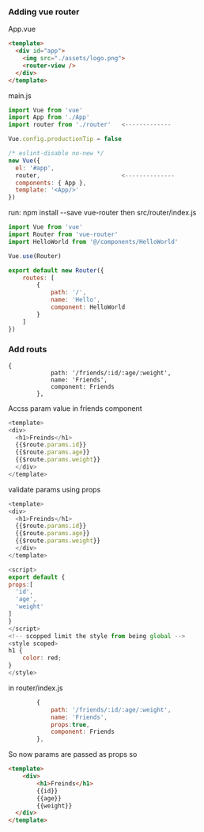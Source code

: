 ### Adding vue router
App.vue
```html
<template>
  <div id="app">
    <img src="./assets/logo.png">
    <router-view />
  </div>
</template>
```
main.js
```js
import Vue from 'vue'
import App from './App'
import router from './router'   <-------------

Vue.config.productionTip = false

/* eslint-disable no-new */
new Vue({
  el: '#app',
  router,                       <--------------
  components: { App },
  template: '<App/>'
})
```
run: npm install --save vue-router
then
src/router/index.js
```js
import Vue from 'vue'
import Router from 'vue-router'
import HelloWorld from '@/components/HelloWorld'

Vue.use(Router)

export default new Router({
    routes: [
        {
            path: '/',
            name: 'Hello',
            component: HelloWorld
        }
    ]
})
```
### Add routs
```
{
            path: '/friends/:id/:age/:weight',
            name: 'Friends',
            component: Friends
        },
```
Accss param value in friends component
```js
<template>
<div>
  <h1>Freinds</h1>
  {{$route.params.id}}
  {{$route.params.age}}
  {{$route.params.weight}}
  </div>
</template>
```
validate params using props
```js
<template>
<div>
  <h1>Freinds</h1>
  {{$route.params.id}}
  {{$route.params.age}}
  {{$route.params.weight}}
  </div>
</template>

<script>
export default {
props:[
  'id',
  'age',
  'weight'
]
}
</script>
<!-- scopped limit the style from being global -->
<style scoped>
h1 {
    color: red;
}
</style>
```
in router/index.js
```js
        {
            path: '/friends/:id/:age/:weight',
            name: 'Friends',
            props:true,
            component: Friends
        },
```
So now params are passed as props so
```html
<template>
    <div>
        <h1>Freinds</h1>
        {{id}}
        {{age}}
        {{weight}}
  </div>
</template>
```

